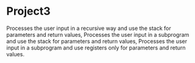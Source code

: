 # Project3
Processes the user input in a recursive way and use the stack for parameters and return values, Processes the user input in a subprogram and use the stack for parameters and return values, Processes the user input in a subprogram and use registers only for parameters and return values.
